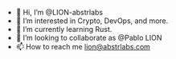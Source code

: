 - 👋 Hi, I’m @LION-abstrlabs
- 👀 I’m interested in Crypto, DevOps, and more.
- 🌱 I’m currently learning Rust.
- 💞️ I’m looking to collaborate as @Pablo LION
- 📫 How to reach me [lion@abstrlabs.com](mailto:lion@abstrlabs.com)

<!---
LION-abstrlabs/LION-abstrlabs is a ✨ special ✨ repository because its `README.md` (this file) appears on your GitHub profile.
You can click the Preview link to take a look at your changes.
--->
